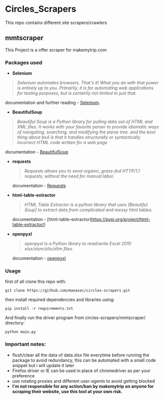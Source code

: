 # Circles_Scrapers
This repo contains different site scrapers/crawlers 

## mmtscraper
  This Project is a offer scraper for makemytrip.com
### Packages used
* **Selenium**
> _Selenium automates browsers. That's it! What you do with that power is entirely up to you. 
> Primarily, it is for automating web applications for testing purposes, 
> but is certainly not limited to just that._
  
  documentation and further reading - [Selenium](https://pypi.org/project/selenium/).
* **BeautifulSoup**
> _Beautiful Soup is a Python library for pulling data out of HTML and XML files. 
> It works with your favorite parser to provide idiomatic ways of navigating, searching, and modifying the parse tree. 
> and the best thing about bs4 is that it handles structurally or syntactically incorrect HTML code written for a web page_

  documentation - [BeautifulSoup](https://www.crummy.com/software/BeautifulSoup/bs4/doc/)
* **requests**
  > _Requests allows you to send organic, grass-fed HTTP/1.1 requests, without the need for manual labor._
  
  documentation - [Requests](https://2.python-requests.org/en/master/)
* **html-table-extractor**
  > _HTML Table Extractor is a python library that uses [Beautiful Soup] to extract data from complicated and messy html tables._
  
  documentation - [html-table-extractor(https://pypi.org/project/html-table-extractor/)
* **openpyxl**
  > _openpyxl is a Python library to read/write Excel 2010 xlsx/xlsm/xltx/xltm files._
  
  documentation - [openpyxl](https://openpyxl.readthedocs.io/en/stable/)
  
### Usage
  first of all clone this repo with:
```
git clone https://github.com/manasec/circles-scrapers.git
```
  then install required dependencies and libraries using:
```
pip install -r requirements.txt
```
  And finally run the driver program from circles-scrapers/mmtscraper/ directory:
```
python main.py
```
### Important notes:
* flush/clear all the data of data.xlsx file everytime before running the package to avoid redundancy, this can be automated with a small code snippet but i will update it later
* Firefox driver or IE can be used in place of chromedriver as per your preference
* use rotating proxies and different user-agents to avoid getting blocked
* **I'm not responsible for any action/ban by makemytrip on anyone for scraping their website, use this tool at your own risk.**
  
    
